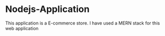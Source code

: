 # Nodejs-Application
This application is a E-commerce store. 
I have used a MERN stack for this web application